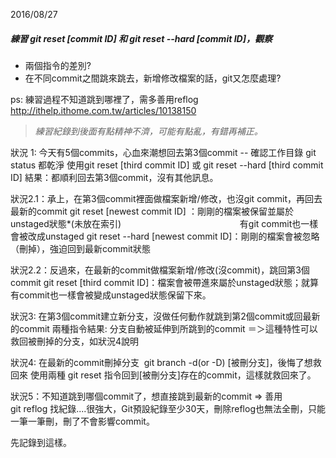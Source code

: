 2016/08/27

##### 練習 git reset [commit ID] 和 git reset --hard [commit ID]，觀察

- 兩個指令的差別?
- 在不同commit之間跳來跳去，新增修改檔案的話，git又怎麼處理?

ps: 練習過程不知道跳到哪裡了，需多善用reflog
http://ithelp.ithome.com.tw/articles/10138150

> *練習紀錄到後面有點精神不濟，可能有點亂，有錯再補正。*

狀況 1: 今天有5個commits，心血來潮想回去第3個commit
-- 確認工作目錄 git status 都乾淨
使用git reset [third commit ID] 或 git reset --hard [third commit ID]
結果：都順利回去第3個commit，沒有其他訊息。

狀況2.1：承上，在第3個commit裡面做檔案新增/修改，也沒git commit，再回去最新的commit
git reset [newest commit ID] ：剛剛的檔案被保留並屬於unstaged狀態*(未放在索引)
　　　　　　　　　　　　　  有git commit也一樣會被改成unstaged
git reset --hard [newest commit ID]：剛剛的檔案會被忽略（刪掉），強迫回到最新commit狀態

狀況2.2：反過來，在最新的commit做檔案新增/修改(沒commit)，跳回第3個commit
git reset [third commit ID]：檔案會被帶進來屬於unstaged狀態；就算有commit也一樣會被變成unstaged狀態保留下來。

狀況3: 在第3個commit建立新分支，沒做任何動作就跳到第2個commit或回最新的commit
兩種指令結果: 分支自動被延伸到所跳到的commit
＝＞這種特性可以救回被刪掉的分支，如狀況4說明

狀況4: 在最新的commit刪掉分支  git branch -d(or -D) [被刪分支]，後悔了想救回來
使用兩種 git reset 指令回到[被刪分支]存在的commit，這樣就救回來了。


狀況5：不知道跳到哪個commit了，想直接跳到最新的commit
=> 善用git reflog 找紀錄....很強大，Git預設紀錄至少30天，刪除reflog也無法全刪，只能一筆一筆刪，刪了不會影響commit。

先記錄到這樣。